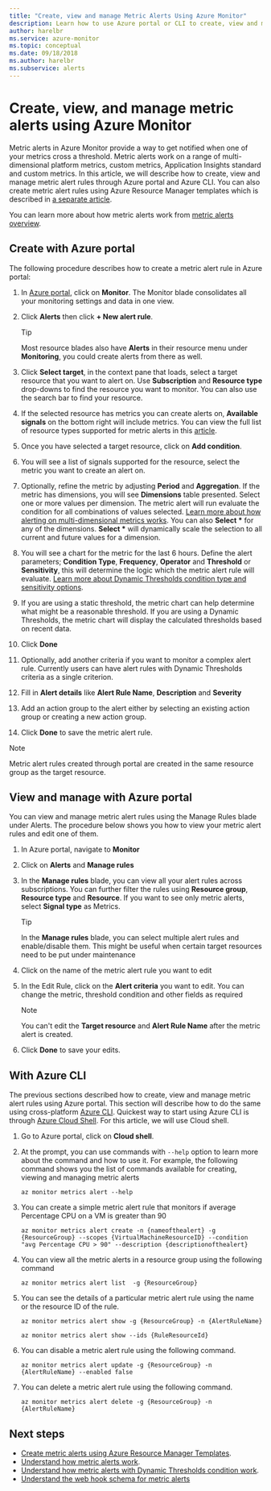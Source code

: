 ```yaml
---
title: "Create, view and manage Metric Alerts Using Azure Monitor"
description: Learn how to use Azure portal or CLI to create, view and manage metric alert rules.
author: harelbr
ms.service: azure-monitor
ms.topic: conceptual
ms.date: 09/18/2018
ms.author: harelbr
ms.subservice: alerts
---
```

# Create, view, and manage metric alerts using Azure Monitor

Metric alerts in Azure Monitor provide a way to get notified when one of your metrics cross a threshold. Metric alerts work on a range of multi-dimensional platform metrics, custom metrics, Application Insights standard and custom metrics. In this article, we will describe how to create, view and manage metric alert rules through Azure portal and Azure CLI. You can also create metric alert rules using Azure Resource Manager templates which is described in [a separate article](alerts-metric-create-templates.md).

You can learn more about how metric alerts work from [metric alerts overview](alerts-metric-overview.md).

## Create with Azure portal

The following procedure describes how to create a metric alert rule in Azure portal:

1. In [Azure portal](https://portal.azure.com), click on **Monitor**. The Monitor blade consolidates all your monitoring settings and data in one view.

2. Click **Alerts** then click **+ New alert rule**.

    > [!TIP]
    > Most resource blades also have **Alerts** in their resource menu under **Monitoring**, you could create alerts from there as well.

3. Click **Select target**, in the context pane that loads, select a target resource that you want to alert on. Use **Subscription** and **Resource type** drop-downs to find the resource you want to monitor. You can also use the search bar to find your resource.

4. If the selected resource has metrics you can create alerts on, **Available signals** on the bottom right will include metrics. You can view the full list of resource types supported for metric alerts in this [article](../../azure-monitor/platform/alerts-metric-near-real-time.md#metrics-and-dimensions-supported).

5. Once you have selected a target resource, click on **Add condition**.

6. You will see a list of signals supported for the resource, select the metric you want to create an alert on.

7. Optionally, refine the metric by adjusting **Period** and **Aggregation**. If the metric has dimensions, you will see **Dimensions** table presented. Select one or more values per dimension. The metric alert will run evaluate the condition for all combinations of values selected. [Learn more about how alerting on multi-dimensional metrics works](alerts-metric-overview.md). You can also **Select \*** for any of the dimensions. **Select \*** will dynamically scale the selection to all current and future values for a dimension.

8. You will see a chart for the metric for the last 6 hours. Define the alert parameters; **Condition Type**, **Frequency**, **Operator** and **Threshold** or **Sensitivity**, this will determine the logic which the metric alert rule will evaluate. [Learn more about Dynamic Thresholds condition type and sensitivity options](alerts-dynamic-thresholds.md).

9. If you are using a static threshold, the metric chart can help determine what might be a reasonable threshold. If you are using a Dynamic Thresholds, the metric chart will display the calculated thresholds based on recent data.

10. Click **Done**

11. Optionally, add another criteria if you want to monitor a complex alert rule. Currently users can have alert rules with Dynamic Thresholds criteria as a single criterion.

12. Fill in **Alert details** like **Alert Rule Name**, **Description** and **Severity**

13. Add an action group to the alert either by selecting an existing action group or creating a new action group.

14. Click **Done** to save the metric alert rule.

> [!NOTE]
> Metric alert rules created through portal are created in the same resource group as the target resource.

## View and manage with Azure portal

You can view and manage metric alert rules using the Manage Rules blade under Alerts. The procedure below shows you how to view your metric alert rules and edit one of them.

1. In Azure portal, navigate to **Monitor**

2. Click on **Alerts** and **Manage rules**

3. In the **Manage rules** blade, you can view all your alert rules across subscriptions. You can further filter the rules using  **Resource group**,  **Resource type** and **Resource**. If you want to see only metric alerts, select **Signal type** as Metrics.

    > [!TIP]
    > In the **Manage rules** blade, you can select multiple alert rules and enable/disable them. This might be useful when certain target resources need to be put under maintenance

4. Click on the name of the metric alert rule you want to edit

5. In the Edit Rule, click on the **Alert criteria** you want to edit. You can change the metric, threshold condition and other fields as required

    > [!NOTE]
    > You can't edit the **Target resource** and **Alert Rule Name** after the metric alert is created.

6. Click **Done** to save your edits.

## With Azure CLI

The previous sections described how to create, view and manage metric alert rules using Azure portal. This section will describe how to do the same using cross-platform [Azure CLI](https://docs.microsoft.com/cli/azure/get-started-with-azure-cli?view=azure-cli-latest). Quickest way to start using Azure CLI is through [Azure Cloud Shell](https://docs.microsoft.com/azure/cloud-shell/overview?view=azure-cli-latest). For this article, we will use Cloud shell.

1. Go to Azure portal, click on **Cloud shell**.

2. At the prompt, you can use commands with ``--help`` option to learn more about the command and how to use it. For example, the following command shows you the list of commands available for creating, viewing and managing metric alerts

    ```azurecli
    az monitor metrics alert --help
    ```

3. You can create a simple metric alert rule that monitors if average Percentage CPU on a VM is greater than 90

    ```azurecli
    az monitor metrics alert create -n {nameofthealert} -g {ResourceGroup} --scopes {VirtualMachineResourceID} --condition "avg Percentage CPU > 90" --description {descriptionofthealert}
    ```

4. You can view all the metric alerts in a resource group using the following command

    ```azurecli
    az monitor metrics alert list  -g {ResourceGroup}
    ```

5. You can see the details of a particular metric alert rule using the name or the resource ID of the rule.

    ```azurecli
    az monitor metrics alert show -g {ResourceGroup} -n {AlertRuleName}
    ```

    ```azurecli
    az monitor metrics alert show --ids {RuleResourceId}
    ```

6. You can disable a metric alert rule using the following command.

    ```azurecli
    az monitor metrics alert update -g {ResourceGroup} -n {AlertRuleName} --enabled false
    ```

7. You can delete a metric alert rule using the following command.

    ```azurecli
    az monitor metrics alert delete -g {ResourceGroup} -n {AlertRuleName}
    ```

## Next steps

- [Create metric alerts using Azure Resource Manager Templates](../../azure-monitor/platform/alerts-enable-template.md).
- [Understand how metric alerts work](alerts-metric-overview.md).
- [Understand how metric alerts with Dynamic Thresholds condition work](alerts-dynamic-thresholds.md).
- [Understand the web hook schema for metric alerts](../../azure-monitor/platform/alerts-metric-near-real-time.md#payload-schema)

